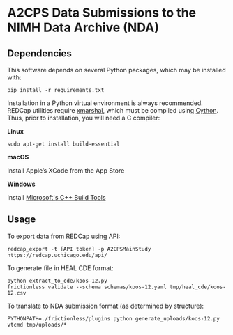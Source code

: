 # A2CPS Data Submissions to the NIMH Data Archive (NDA)

## Dependencies

This software depends on several Python packages, which may be installed with:

    pip install -r requirements.txt

Installation in a Python virtual environment is always recommended. REDCap
utilities require [xmarshal](https://github.com/pschumm/xmarshal), which must
be compiled using [Cython](https://cython.readthedocs.io/). Thus, prior to
installation, you will need a C compiler:

**Linux**

    sudo apt-get install build-essential

**macOS**

Install Apple’s XCode from the App Store

**Windows**

Install [Microsoft's C++ Build Tools](https://visualstudio.microsoft.com/visual-cpp-build-tools/)


## Usage

To export data from REDCap using API:

    redcap_export -t [API token] -p A2CPSMainStudy https://redcap.uchicago.edu/api/

To generate file in HEAL CDE format:

    python extract_to_cde/koos-12.py
    frictionless validate --schema schemas/koos-12.yaml tmp/heal_cde/koos-12.csv

To translate to NDA submission format (as determined by structure):

    PYTHONPATH=./frictionless/plugins python generate_uploads/koos-12.py
    vtcmd tmp/uploads/*
